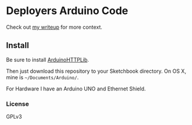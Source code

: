 # Deployers Arduino Code

Check out [my writeup](http://chriscontinanza.com/2013/05/29/Heroku-Deploys.html) for more context.

## Install
Be sure to install [ArduinoHTTPLib](https://github.com/csquared/arduino-http).

Then just download this repository to your Sketchbook directory.
On OS X, mine is `~/Documents/Arduino/`.

For Hardware I have an Arduino UNO and Ethernet Shield.

### License
GPLv3
